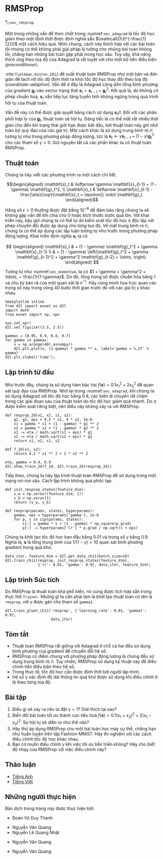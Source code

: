 <!-- ===================== Bắt đầu dịch Phần 1 ==================== -->

<!--
# RMSProp
-->

# RMSProp
:label:`sec_rmsprop`

<!--
One of the key issues in :numref:`sec_adagrad` is that the learning rate decreases at a predefined schedule of effectively $\mathcal{O}(t^{-\frac{1}{2}})$.
While this is generally appropriate for convex problems, it might not be ideal for nonconvex ones, such as those encountered in deep learning.
Yet, the coordinate-wise adaptivity of Adagrad is highly desirable as a preconditioner.
-->

Một trong những vấn đề then chốt trong :numref:`sec_adagrad` là tốc độ học giảm theo một định thời được định nghĩa sẵn $\mathcal{O}(t^{-\frac{1}{2}})$ một cách hiệu quả. 
Nhìn chung, cách này thích hợp với các bài toán lồi nhưng có thể không phải giải pháp lý tưởng cho những bài toán không lồi, chẳng hạn những bài toán gặp phải trong học sâu. 
Tuy vậy, khả năng thích ứng theo toạ độ của Adagrad là rất tuyệt vời cho một bộ tiền điều kiện (_preconditioner_). 

<!--
:cite:`Tieleman.Hinton.2012` proposed the RMSProp algorithm as a simple fix to decouple rate scheduling from coordinate-adaptive learning rates.
The issue is that Adagrad accumulates the squares of the gradient $\mathbf{g}_t$ into a state vector $\mathbf{s}_t = \mathbf{s}_{t-1} + \mathbf{g}_t^2$.
As a result $\mathbf{s}_t$ keeps on growing without bound due to the lack of normalization, essentially linarly as the algorithm converges.
-->

:cite:`Tieleman.Hinton.2012` đề xuất thuật toán RMSProp như một bản vá đơn giản để tách rời tốc độ định thời ra khỏi tốc độ học thay đổi theo toạ độ (_coordinate-adaptive_). 
Vấn đề ở đây là Adagrad cộng dồn tổng bình phương của gradient $\mathbf{g}_t$ vào vector trạng thái $\mathbf{s}_t = \mathbf{s}_{t-1} + \mathbf{g}_t^2$. 
Kết quả là, do không có phép chuẩn hoá, $\mathbf{s}_t$ vẫn tiếp tục tăng tuyến tính không ngừng trong quá trình hội tụ của thuật toán. 

<!--
One way of fixing this problem would be to use $\mathbf{s}_t / t$.
For reasonable distributions of $\mathbf{g}_t$ this will converge.
Unfortunately it might take a very long time until the limit behavior starts to matter since the procedure remembers the full trajectory of values.
An alternative is to use a leaky average in the same way we used in the momentum method, i.e., $\mathbf{s}_t \leftarrow \gamma \mathbf{s}_{t-1} + (1-\gamma) \mathbf{g}_t^2$ for some parameter $\gamma > 0$.
Keeping all other parts unchanged yields RMSProp.
-->

Vấn đề này có thể được giải quyết bằng cách sử dụng $\mathbf{s}_t / t$. 
Đối với các phân phối hợp lý của $\mathbf{g}_t$, thuật toán sẽ hội tụ. 
Đáng tiếc là có thể mất rất nhiều thời gian cho đến khi trạng thái giới hạn được bắt đầu, bởi thuật toán này ghi nhớ toàn bộ quỹ đạo của các giá trị. 
Một cách khác là sử dụng trung bình rò rỉ tương tự như trong phương pháp động lượng, tức là $\mathbf{s}_t \leftarrow \gamma \mathbf{s}_{t-1} + (1-\gamma) \mathbf{g}_t^2$ cho các tham số $\gamma > 0$. 
Giữ nguyên tất cả các phần khác ta có thuật toán RMSProp. 

<!-- ===================== Kết thúc dịch Phần 1 ===================== -->

<!-- ===================== Bắt đầu dịch Phần 2 ===================== -->

<!--
## The Algorithm
-->

## Thuật toán

<!--
Let us write out the equations in detail.
-->

Chúng ta hãy viết các phương trình ra một cách chi tiết. 


$$\begin{aligned}
    \mathbf{s}_t & \leftarrow \gamma \mathbf{s}_{t-1} + (1 - \gamma) \mathbf{g}_t^2, \\
    \mathbf{x}_t & \leftarrow \mathbf{x}_{t-1} - \frac{\eta}{\sqrt{\mathbf{s}_t + \epsilon}} \odot \mathbf{g}_t.
\end{aligned}$$


<!--
The constant $\epsilon > 0$ is typically set to $10^{-6}$ to ensure that we do not suffer from division by zero or overly large step sizes.
Given this expansion we are now free to control the learning rate $\eta$ independently of the scaling that is applied on a per-coordinate basis.
In terms of leaky averages we can apply the same reasoning as previously applied in the case of the momentum method.
Expanding the definition of $\mathbf{s}_t$ yields
-->


Hằng số $\epsilon > 0$ thường được đặt bằng $10^{-6}$ để đảm bảo rằng chúng ta sẽ không gặp vấn đề khi chia cho 0 hoặc kích thước bước quá lớn. 
Với khai triển này, bây giờ chúng ta có thể tự do kiểm soát tốc độ học $\eta$ độc lập với phép chuyển đổi được áp dụng cho từng tọa độ. 
Về mặt trung bình rò rỉ, chúng ta có thể áp dụng các lập luận tương tự như trước trong phương pháp động lượng. 
Khai triển định nghĩa $\mathbf{s}_t$ ta có 

$$
\begin{aligned}
\mathbf{s}_t & = (1 - \gamma) \mathbf{g}_t^2 + \gamma \mathbf{s}_{t-1} \\
& = (1 - \gamma) \left(\mathbf{g}_t^2 + \gamma \mathbf{g}_{t-1}^2 + \gamma^2 \mathbf{g}_{t-2} + \ldots, \right).
\end{aligned}
$$


<!--
As before in :numref:`sec_momentum` we use $1 + \gamma + \gamma^2 + \ldots, = \frac{1}{1-\gamma}$.
Hence the sum of weights is normalized to $1$ with a half-life time of an observation of $\gamma^{-1}$.
Let us visualize the weights for the past 40 timesteps for various choices of $\gamma$.
-->

Tương tự như :numref:`sec_momentum`, ta có $1 + \gamma + \gamma^2 + \ldots, = \frac{1}{1-\gamma}$. 
Do đó, tổng trọng số được chuẩn hóa bằng $1$ và chu kỳ bán rã của một quan sát là $\gamma^{-1}$. 
Hãy cùng minh họa trực quan các trọng số này trong vòng 40 bước thời gian trước đó với các giá trị $\gamma$ khác nhau. 


```{.python .input  n=1}
%matplotlib inline
from d2l import mxnet as d2l
import math
from mxnet import np, npx

npx.set_np()
d2l.set_figsize((3.5, 2.5))

gammas = [0.95, 0.9, 0.8, 0.7]
for gamma in gammas:
    x = np.arange(40).asnumpy()
    d2l.plt.plot(x, (1-gamma) * gamma ** x, label='gamma = %.2f' % gamma)
d2l.plt.xlabel('time');
```


<!--
## Implementation from Scratch
-->

## Lập trình từ đầu

<!--
As before we use the quadratic function $f(\mathbf{x})=0.1x_1^2+2x_2^2$ to observe the trajectory of RMSProp.
Recall that in :numref:`sec_adagrad`, when we used Adagrad with a learning rate of 0.4, 
the variables moved only very slowly in the later stages of the algorithm since the learning rate decreased too quickly.
Since $\eta$ is controlled separately this does not happen with RMSProp.
-->

Như trước đây, chúng ta sử dụng hàm bậc hai $f(\mathbf{x})=0.1x_1^2+2x_2^2$ để quan sát quỹ đạo của RMSProp. 
Nhớ lại trong :numref:`sec_adagrad`, khi chúng ta sử dụng Adagrad với tốc độ học bằng 0.4, 
các biến di chuyển rất chậm trong các giai đoạn sau của thuật toán do tốc độ học giảm quá nhanh. 
Do $\eta$ được kiểm soát riêng biệt, nên điều này không xảy ra với RMSProp. 

```{.python .input}
def rmsprop_2d(x1, x2, s1, s2):
    g1, g2, eps = 0.2 * x1, 4 * x2, 1e-6
    s1 = gamma * s1 + (1 - gamma) * g1 ** 2
    s2 = gamma * s2 + (1 - gamma) * g2 ** 2
    x1 -= eta / math.sqrt(s1 + eps) * g1
    x2 -= eta / math.sqrt(s2 + eps) * g2
    return x1, x2, s1, s2

def f_2d(x1, x2):
    return 0.1 * x1 ** 2 + 2 * x2 ** 2

eta, gamma = 0.4, 0.9
d2l.show_trace_2d(f_2d, d2l.train_2d(rmsprop_2d))
```


<!--
Next, we implement RMSProp to be used in a deep network.
This is equally straightforward.
-->

Tiếp theo, chúng ta hãy lập trình thuật toán RMSProp để sử dụng trong một mạng nơ-ron sâu. 
Cách lập trình không quá phức tạp. 


```{.python .input  n=22}
def init_rmsprop_states(feature_dim):
    s_w = np.zeros((feature_dim, 1))
    s_b = np.zeros(1)
    return (s_w, s_b)

def rmsprop(params, states, hyperparams):
    gamma, eps = hyperparams['gamma'], 1e-6
    for p, s in zip(params, states):
        s[:] = gamma * s + (1 - gamma) * np.square(p.grad)
        p[:] -= hyperparams['lr'] * p.grad / np.sqrt(s + eps)
```


<!--
We set the initial learning rate to 0.01 and the weighting term $\gamma$ to 0.9.
That is, $\mathbf{s}$ aggregates on average over the past $1/(1-\gamma) = 10$ observations of the square gradient.
-->

Chúng ta khởi tạo tốc độ học ban đầu bằng 0.01 và trọng số $\gamma$ bằng 0.9. 
Nghĩa là, $\mathbf{s}$ là tổng trung bình của $1/(1-\gamma) = 10$ quan sát bình phương gradient trong quá khứ.   


```{.python .input  n=24}
data_iter, feature_dim = d2l.get_data_ch11(batch_size=10)
d2l.train_ch11(rmsprop, init_rmsprop_states(feature_dim),
               {'lr': 0.01, 'gamma': 0.9}, data_iter, feature_dim);
```

<!-- ===================== Kết thúc dịch Phần 2 ===================== -->

<!-- ===================== Bắt đầu dịch Phần 3 ===================== -->

<!--
## Concise Implementation
-->

## Lập trình Súc tích

<!--
Since RMSProp is a rather popular algorithm it is also available in the `Trainer` instance.
All we need to do is instantiate it using an algorithm named `rmsprop`, assigning $\gamma$ to the parameter `gamma1`.
-->

Do RMSProp là thuật toán khá phổ biến, nó cũng được tích hợp sẵn trong thực thể `Trainer`. 
Những gì ta cần phải làm là khởi tạo thuật toán có tên là `rmsprop`, với $\gamma$ được gán cho tham số `gamma1`. 


```{.python .input  n=29}
d2l.train_gluon_ch11('rmsprop', {'learning_rate': 0.01, 'gamma1': 0.9},
                     data_iter)
```


<!--
## Summary
-->

## Tóm tắt

<!--
* RMSProp is very similar to Adagrad insofar as both use the square of the gradient to scale coefficients.
* RMSProp shares with momentum the leaky averaging. However, RMSProp uses the technique to adjust the coefficient-wise preconditioner.
* The learning rate needs to be scheduled by the experimenter in practice.
* The coefficient $\gamma$ determines how long the history is when adjusting the per-coordinate scale.
-->

* Thuật toán RMSProp rất giống với Adagrad ở chỗ cả hai đều sử dụng bình phương của gradient để chuyển đổi hệ số. 
* RMSProp có điểm chung với phương pháp động lượng là chúng đều sử dụng trung bình rò rỉ. Tuy nhiên, RMSProp sử dụng kỹ thuật này để điều chỉnh tiền điều kiện theo hệ số. 
* Trong thực tế, tốc độ học cần được định thời bởi người lập trình.  
* Hệ số $\gamma$ xác định độ dài thông tin quá khứ được sử dụng khi điều chỉnh tỉ lệ theo từng toạ độ. 

<!--
## Exercises
-->

## Bài tập

<!--
1. What happens experimentally if we set $\gamma = 1$? Why?
2. Rotate the optimization problem to minimize $f(\mathbf{x}) = 0.1 (x_1 + x_2)^2 + 2 (x_1 - x_2)^2$. What happens to the convergence?
3. Try out what happens to RMSProp on a real machine learning problem, such as training on Fashion-MNIST. Experiment with different choices for adjusting the learning rate.
4. Would you want to adjust $\gamma$ as optimization progresses? How sensitive is RMSProp to this?
-->

1. Điều gì sẽ xảy ra nếu ta đặt $\gamma = 1$? Giải thích tại sao? 
2. Biến đổi bài toán tối ưu thành cực tiểu hoá $f(\mathbf{x}) = 0.1 (x_1 + x_2)^2 + 2 (x_1 - x_2)^2$. Sự hội tụ sẽ diễn ra như thế nào? 
3. Hãy thử áp dụng RMSProp cho một bài toán học máy cụ thể, chẳng hạn như huấn luyện trên tập Fashion-MNIST. Hãy thí nghiệm với các cách điều chỉnh tốc độ học khác nhau. 
4. Bạn có muốn điều chỉnh $\gamma$ khi việc tối ưu tiến triển không? Hãy cho biết độ nhạy của RMSProp với việc điều chỉnh này? 

<!-- ===================== Kết thúc dịch Phần 3 ===================== -->


## Thảo luận
* [Tiếng Anh](https://discuss.mxnet.io/t/2376)
* [Tiếng Việt](https://forum.machinelearningcoban.com/c/d2l)

## Những người thực hiện
Bản dịch trong trang này được thực hiện bởi:
<!--
Tác giả của mỗi Pull Request điền tên mình và tên những người review mà bạn thấy
hữu ích vào từng phần tương ứng. Mỗi dòng một tên, bắt đầu bằng dấu `*`.

Lưu ý:
* Nếu reviewer không cung cấp tên, bạn có thể dùng tên tài khoản GitHub của họ
với dấu `@` ở đầu. Ví dụ: @aivivn.

* Tên đầy đủ của các reviewer có thể được tìm thấy tại https://github.com/aivivn/d2l-vn/blob/master/docs/contributors_info.md
-->

* Đoàn Võ Duy Thanh
<!-- Phần 1 -->
* Nguyễn Văn Quang
* Nguyễn Lê Quang Nhật

<!-- Phần 2 -->
* Nguyễn Văn Quang

<!-- Phần 3 -->
* Nguyễn Văn Quang
